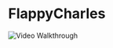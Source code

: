 # FlappyCharles

![Video Walkthrough](https://cloud.githubusercontent.com/assets/8816061/10289737/305e4582-6bca-11e5-8683-480d1168512c.gif)
